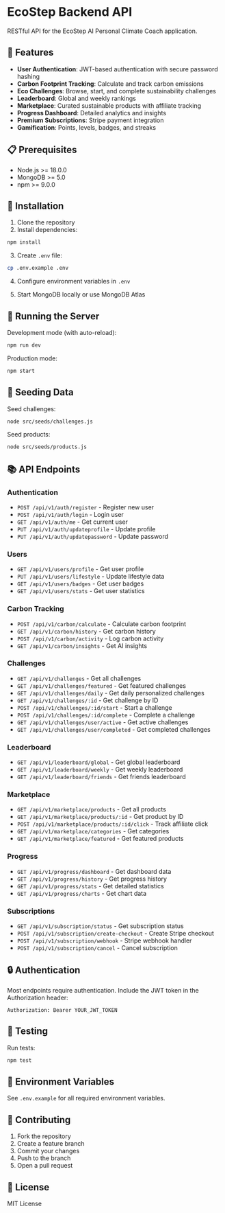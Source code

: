 # EcoStep Backend API

RESTful API for the EcoStep AI Personal Climate Coach application.

## 🚀 Features

- **User Authentication**: JWT-based authentication with secure password hashing
- **Carbon Footprint Tracking**: Calculate and track carbon emissions
- **Eco Challenges**: Browse, start, and complete sustainability challenges
- **Leaderboard**: Global and weekly rankings
- **Marketplace**: Curated sustainable products with affiliate tracking
- **Progress Dashboard**: Detailed analytics and insights
- **Premium Subscriptions**: Stripe payment integration
- **Gamification**: Points, levels, badges, and streaks

## 📋 Prerequisites

- Node.js >= 18.0.0
- MongoDB >= 5.0
- npm >= 9.0.0

## 🔧 Installation

1. Clone the repository
2. Install dependencies:
```bash
npm install
```

3. Create `.env` file:
```bash
cp .env.example .env
```

4. Configure environment variables in `.env`

5. Start MongoDB locally or use MongoDB Atlas

## 🏃 Running the Server

Development mode (with auto-reload):
```bash
npm run dev
```

Production mode:
```bash
npm start
```

## 🌱 Seeding Data

Seed challenges:
```bash
node src/seeds/challenges.js
```

Seed products:
```bash
node src/seeds/products.js
```

## 📚 API Endpoints

### Authentication
- `POST /api/v1/auth/register` - Register new user
- `POST /api/v1/auth/login` - Login user
- `GET /api/v1/auth/me` - Get current user
- `PUT /api/v1/auth/updateprofile` - Update profile
- `PUT /api/v1/auth/updatepassword` - Update password

### Users
- `GET /api/v1/users/profile` - Get user profile
- `PUT /api/v1/users/lifestyle` - Update lifestyle data
- `GET /api/v1/users/badges` - Get user badges
- `GET /api/v1/users/stats` - Get user statistics

### Carbon Tracking
- `POST /api/v1/carbon/calculate` - Calculate carbon footprint
- `GET /api/v1/carbon/history` - Get carbon history
- `POST /api/v1/carbon/activity` - Log carbon activity
- `GET /api/v1/carbon/insights` - Get AI insights

### Challenges
- `GET /api/v1/challenges` - Get all challenges
- `GET /api/v1/challenges/featured` - Get featured challenges
- `GET /api/v1/challenges/daily` - Get daily personalized challenges
- `GET /api/v1/challenges/:id` - Get challenge by ID
- `POST /api/v1/challenges/:id/start` - Start a challenge
- `POST /api/v1/challenges/:id/complete` - Complete a challenge
- `GET /api/v1/challenges/user/active` - Get active challenges
- `GET /api/v1/challenges/user/completed` - Get completed challenges

### Leaderboard
- `GET /api/v1/leaderboard/global` - Get global leaderboard
- `GET /api/v1/leaderboard/weekly` - Get weekly leaderboard
- `GET /api/v1/leaderboard/friends` - Get friends leaderboard

### Marketplace
- `GET /api/v1/marketplace/products` - Get all products
- `GET /api/v1/marketplace/products/:id` - Get product by ID
- `POST /api/v1/marketplace/products/:id/click` - Track affiliate click
- `GET /api/v1/marketplace/categories` - Get categories
- `GET /api/v1/marketplace/featured` - Get featured products

### Progress
- `GET /api/v1/progress/dashboard` - Get dashboard data
- `GET /api/v1/progress/history` - Get progress history
- `GET /api/v1/progress/stats` - Get detailed statistics
- `GET /api/v1/progress/charts` - Get chart data

### Subscriptions
- `GET /api/v1/subscription/status` - Get subscription status
- `POST /api/v1/subscription/create-checkout` - Create Stripe checkout
- `POST /api/v1/subscription/webhook` - Stripe webhook handler
- `POST /api/v1/subscription/cancel` - Cancel subscription

## 🔒 Authentication

Most endpoints require authentication. Include the JWT token in the Authorization header:

```
Authorization: Bearer YOUR_JWT_TOKEN
```

## 🧪 Testing

Run tests:
```bash
npm test
```

## 📝 Environment Variables

See `.env.example` for all required environment variables.

## 🤝 Contributing

1. Fork the repository
2. Create a feature branch
3. Commit your changes
4. Push to the branch
5. Open a pull request

## 📄 License

MIT License
